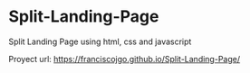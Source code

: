# Split-Landing-Page
Split Landing Page using html, css and javascript

Proyect url: https://franciscojgo.github.io/Split-Landing-Page/
